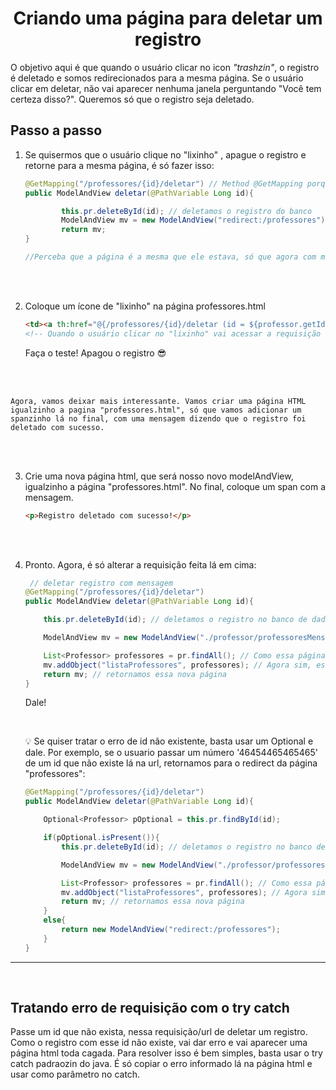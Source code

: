 <h1 align="center">Criando uma página para deletar um registro</h1>

O objetivo aqui é que quando o usuário clicar no icon *"trashzin"*, o registro é deletado e somos redirecionados para a mesma página. Se o usuário clicar em deletar, não vai aparecer nenhuma janela perguntando "Você tem certeza disso?". Queremos só que o registro seja deletado.


## Passo a passo

1. Se quisermos que o usuário clique no "lixinho" , apague o registro e retorne para a mesma página, é só fazer isso:

    ```java
    @GetMapping("/professores/{id}/deletar") // Method @GetMapping porque nós não estamos pegando o input do usuário. Usamos o @PostMapping apenas quando pegamos dados do usuario por input de formulario. Nesse caso, o usuário não inputa nada, usamos o @GetMapping mesmo.
    public ModelAndView deletar(@PathVariable Long id){

            this.pr.deleteById(id); // deletamos o registro do banco
            ModelAndView mv = new ModelAndView("redirect:/professores"); // Redirecionamos a mesma página. O usuário vai clicar no 'lixinho', que vai cair na mesma página que ele está. Agora, essa página possui menos 1 registro, que ele acabou de deletar.
            return mv;
    }

    //Perceba que a página é a mesma que ele estava, só que agora com menos 1 registro.
    ```

<br>
<br>

2. Coloque um ícone de "lixinho" na página professores.html

    ```html
    <td><a th:href="@{/professores/{id}/deletar (id = ${professor.getId()})}"> <img src="https://cdn-icons-png.flaticon.com/512/2496/2496733.png" alt="trash icon" class="trashIcon"> </a> </td>
    <!-- Quando o usuário clicar no "lixinho" vai acessar a requisição que criamos acima -->
    ```
    Faça o teste! Apagou o registro :sunglasses: 
<br>
<br>

    Agora, vamos deixar mais interessante. Vamos criar uma página HTML igualzinho a pagina "professores.html", só que vamos adicionar um spanzinho lá no final, com uma mensagem dizendo que o registro foi deletado com sucesso.



<br>
<br>


3. Crie uma nova página html, que será nosso novo modelAndView, igualzinho a página "professores.html". No final, coloque um span com a mensagem.

    ```html
    <p>Registro deletado com sucesso!</p>
    ```

<br>
<br>

4. Pronto. Agora, é só alterar a requisição feita lá em cima:

    ```java
     // deletar registro com mensagem
    @GetMapping("/professores/{id}/deletar")
    public ModelAndView deletar(@PathVariable Long id){

        this.pr.deleteById(id); // deletamos o registro no banco de dados

        ModelAndView mv = new ModelAndView("./professor/professoresMensagem.html"); // retornamos essa nova página html

        List<Professor> professores = pr.findAll(); // Como essa página ainda não possui o attribute de  lista de "professores", precisamos criar novamente. 
        mv.addObject("listaProfessores", professores); // Agora sim, esse modelAndView/pagina html tem acesso a esse attribute/variable.
        return mv; // retornamos essa nova página
    }
    ```

    Dale!
    
    <br>

    :bulb: Se quiser tratar o erro de id não existente, basta usar um Optional e dale. Por exemplo, se o usuario passar um número '46454465465465' de um id que não existe lá na url, retornamos para o redirect da página "professores":

    ```java
    @GetMapping("/professores/{id}/deletar")
    public ModelAndView deletar(@PathVariable Long id){

        Optional<Professor> pOptional = this.pr.findById(id);

        if(pOptional.isPresent()){
            this.pr.deleteById(id); // deletamos o registro no banco de dados

            ModelAndView mv = new ModelAndView("./professor/professoresMensagem.html"); // retornamos essa nova página html

            List<Professor> professores = pr.findAll(); // Como essa página ainda não possui o attribute de  lista de "professores", precisamos criar novamente. 
            mv.addObject("listaProfessores", professores); // Agora sim, esse modelAndView/pagina html tem acesso a esse attribute/variable.
            return mv; // retornamos essa nova página
        }
        else{
            return new ModelAndView("redirect:/professores");
        }
    }
    ```

<hr>
<br>

## Tratando erro de requisição com o try catch
Passe um id que não exista, nessa requisição/url de deletar um registro. Como o registro com esse id não existe, vai dar erro e vai aparecer uma página html toda cagada. Para resolver isso é bem simples, basta usar o try catch padraozin do java. É só copiar o erro informado lá na página html e usar como parâmetro no catch.


